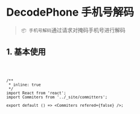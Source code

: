 # DecodePhone 手机号解码

> `📦 手机号解码`通过请求对掩码手机号进行解码

## 1. 基本使用

<code src="./../../demo/decode-phone/normal-usage.demo.tsx" />

```tsx
/**
 * inline: true
 */
import React from 'react';
import Commiters from '../_site/committers';

export default () => <Commiters refered={false} />;
```
